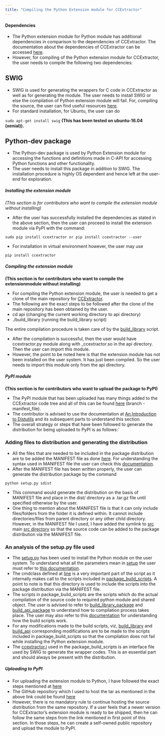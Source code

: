 ```yaml
---
title: "Compiling the Python Extension module for CCExtractor"
---
```


#### Dependencies

* The Python extension module for Python module has additional dependencies in comparison to the dependencies of CCExtractor. The documentation about the dependencies of CCExtractor can be accessed [here](https://github.com/CCExtractor/ccextractor#compiling). 
* However, for compiling of the Python extension module for CCExtractor, the user needs to compile the following two dependencies:

SWIG
---

* SWIG is used for generating the wrappers for C code in CCExtractor as well as for generating the module. The user needs to install SWIG or else the compilation of Python extension module will fail. For, compiling the source, the user can find useful resources [here](http://www.swig.org/download.html).
* For standard installation, for Ubuntu, the user can do

`sudo apt-get install swig` **(This has been tested on ubuntu-16.04 (xenial)).**

Python-dev package
------------------

* The Python-dev package is used by Python Extension module for accessing the functions and definitions made in C-API for accessing Python functions and other functionality.
* The user needs to install this package in addition to SWIG. The installation procedure is highly OS dependent and hence left at the user-end for exploration.

##### Installing the extension module

*(This section is for contributors who want to compile the extension module without installing)*

* After the user has successfully installed the dependencies as stated in the above section, then the user can proceed to install the extension module via PyPI with the command:

`sudo pip install ccextractor or pip install ccextractor --user`

* For installation in virtual environment however, the user may use

`pip install ccextractor`

##### Compiling the extension module

**(This section is for contributors who want to compile the extensionmodule without installing)**

- For compiling the Python extension module, the user is needed to get a clone of the main repository for [CCExtractor](https://github.com/CCExtractor/ccextractor).
- The following are the exact steps to be followed after the clone of the main repository has been obtained by the user.
- cd api (changing the current working directory to api directory)
- ./build_library (running the build_library script)

The entire compilation procedure is taken care of by the
[build_library](https://github.com/CCExtractor/ccextractor/blob/master/api/build_library)
script.

* After the compilation is successful, then the user would have ccextractor.py module along with _ccextractor.so in the api directory. Then the user can import this module.
* However, the point to be noted here is that the extension module has not been installed on the user system. It has just been compiled. So the user needs to import this module only from the api directory.

##### PyPI module

**(This section is for contributors who want to upload the package to PyPI)**

* The PyPI module that has been uploaded has many things added to the CCExtractor code tree and all of this can be found [here](https://github.com/Diptanshu8/ccextractor/tree/manifest_file) (branch - manifest_file).
* The contributor is advised to use the documentation at [An Introduction to Distutils](https://docs.python.org/2/distutils/introduction.html) and its subsequent parts to understand this section.
* The overall strategy or steps that have been followed to generate the distribution for being uploaded to PyPI is as follows:`

### Adding files to distribution and generating the distribution

* All the files that are needed to be included in the package distribution are to be added the MANIFEST file as done [here](https://github.com/Diptanshu8/ccextractor/blob/manifest_file/api/MANIFEST.in). For understanding the syntax used in MANIFEST file the user can check this [documentation](https://docs.python.org/2/distutils/sourcedist.html#specifying-the-files-to-distribute).
* After the MANIFEST file has been written properly, the user can generate the distribution package by the command

`python setup.py sdist`

* This command would generate the distribution on the basis of MANIFEST file and place in the dist/ directory as a .tar.gz file until specified otherwise by the user.
* One thing to mention about the MANIFEST file is that it can only include files/folders from the folder it is defined within. It cannot include directories/files from parent directory or any other child directory. However, in the MANIFEST file I used, I have added the symlink to [src](https://github.com/Diptanshu8/ccextractor/blob/manifest_file/api/src) main [src directory](https://github.com/Diptanshu8/ccextractor/tree/manifest_file/src) so that the source code can be added to the package distribution via the MANIFEST file.

### An analysis of the setup.py file used

* The [setup.py](https://github.com/Diptanshu8/ccextractor/blob/manifest_file/api/setup.py) has been used to install the Python module on the user system. To understand what all the parameters mean in [setup](https://github.com/Diptanshu8/ccextractor/blob/manifest_file/api/setup.py#L22) the user must refer to [this documentation](https://docs.python.org/2/distutils/setupscript.html).
* The cmdclass defined at [line](https://github.com/Diptanshu8/ccextractor/blob/manifest_file/api/setup.py#L33) is a very important part of the script as it internally makes call to the scripts included in [package_build_scripts](https://github.com/Diptanshu8/ccextractor/blob/manifest_file/api/package_build_scripts). A point to note is that this directory is used to include the scripts into the package distribution via the MANIFEST file.
* The scripts in package_build_scripts are the scripts which do the actual compilation of the source code to required python module and shared object. The user is advised to refer to [build_library_package](https://github.com/Diptanshu8/ccextractor/blob/manifest_file/api/package_build_scripts/build_library_package) and [build_api_package](https://github.com/Diptanshu8/ccextractor/blob/manifest_file/api/package_build_scripts/build_api_package) to understand how to compilation process takes place. The user may also refer to this [documentation](/public/gsoc/python_extension_module_technical_documentation_gsoc_17) for understanding how the build scripts work.
* For any modifications made to the build scripts, viz, [build_library](https://github.com/Diptanshu8/ccextractor/blob/manifest_file/api/build_library) and [build_api](https://github.com/Diptanshu8/ccextractor/blob/manifest_file/api/build_api) corresponding modifications are to be made to the scripts included in package_build_scripts so that the compilation does not fail while installing the Python extension module.
* The [ccextractor.i](https://github.com/Diptanshu8/ccextractor/blob/manifest_file/api/package_build_scripts/ccextractor.i) used in the package_build_scripts is an interface file used by SWIG to generate the wrapper codes. This is an essential part and should always be present with the distribution.

##### Uploading to PyPI

* For uploading the extension module to Python, I have followed the exact steps mentioned at [here](http://peterdowns.com/posts/first-time-with-pypi.html)
* The GitHub repository which I used to host the tar as mentioned in the above link could be found [here](https://github.com/Diptanshu8/CCExtractor-extension-module)
* However, there is no mandatory rule to continue hosting the source distribution from the same repository. If a user feels that a newer version for CCExtractor’s extension module is ready to be shipped, then he can follow the same steps from the link mentioned in first point of this section. In those steps, he can create a self-owned public repository and upload the module to PyPI.
